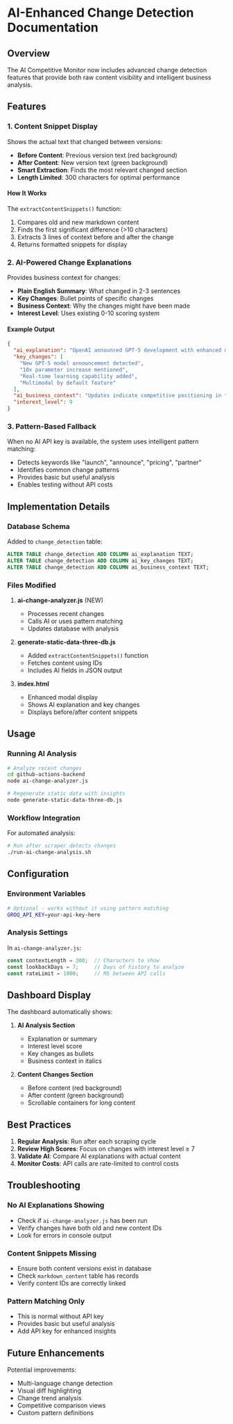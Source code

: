 # AI-Enhanced Change Detection Documentation

## Overview

The AI Competitive Monitor now includes advanced change detection features that provide both raw content visibility and intelligent business analysis.

## Features

### 1. Content Snippet Display

Shows the actual text that changed between versions:

- **Before Content**: Previous version text (red background)
- **After Content**: New version text (green background)
- **Smart Extraction**: Finds the most relevant changed section
- **Length Limited**: 300 characters for optimal performance

#### How It Works

The `extractContentSnippets()` function:
1. Compares old and new markdown content
2. Finds the first significant difference (>10 characters)
3. Extracts 3 lines of context before and after the change
4. Returns formatted snippets for display

### 2. AI-Powered Change Explanations

Provides business context for changes:

- **Plain English Summary**: What changed in 2-3 sentences
- **Key Changes**: Bullet points of specific changes
- **Business Context**: Why the changes might have been made
- **Interest Level**: Uses existing 0-10 scoring system

#### Example Output

```json
{
  "ai_explanation": "OpenAI announced GPT-5 development with enhanced multimodal capabilities and real-time learning features.",
  "key_changes": [
    "New GPT-5 model announcement detected",
    "10x parameter increase mentioned",
    "Real-time learning capability added",
    "Multimodal by default feature"
  ],
  "ai_business_context": "Updates indicate competitive positioning in the AI market and response to recent advances by competitors.",
  "interest_level": 9
}
```

### 3. Pattern-Based Fallback

When no AI API key is available, the system uses intelligent pattern matching:

- Detects keywords like "launch", "announce", "pricing", "partner"
- Identifies common change patterns
- Provides basic but useful analysis
- Enables testing without API costs

## Implementation Details

### Database Schema

Added to `change_detection` table:
```sql
ALTER TABLE change_detection ADD COLUMN ai_explanation TEXT;
ALTER TABLE change_detection ADD COLUMN ai_key_changes TEXT;
ALTER TABLE change_detection ADD COLUMN ai_business_context TEXT;
```

### Files Modified

1. **ai-change-analyzer.js** (NEW)
   - Processes recent changes
   - Calls AI or uses pattern matching
   - Updates database with analysis

2. **generate-static-data-three-db.js**
   - Added `extractContentSnippets()` function
   - Fetches content using IDs
   - Includes AI fields in JSON output

3. **index.html**
   - Enhanced modal display
   - Shows AI explanation and key changes
   - Displays before/after content snippets

## Usage

### Running AI Analysis

```bash
# Analyze recent changes
cd github-actions-backend
node ai-change-analyzer.js

# Regenerate static data with insights
node generate-static-data-three-db.js
```

### Workflow Integration

For automated analysis:
```bash
# Run after scraper detects changes
./run-ai-change-analysis.sh
```

## Configuration

### Environment Variables

```bash
# Optional - works without it using pattern matching
GROQ_API_KEY=your-api-key-here
```

### Analysis Settings

In `ai-change-analyzer.js`:
```javascript
const contextLength = 300;  // Characters to show
const lookbackDays = 7;     // Days of history to analyze
const rateLimit = 1000;     // MS between API calls
```

## Dashboard Display

The dashboard automatically shows:

1. **AI Analysis Section**
   - Explanation or summary
   - Interest level score
   - Key changes as bullets
   - Business context in italics

2. **Content Changes Section**
   - Before content (red background)
   - After content (green background)
   - Scrollable containers for long content

## Best Practices

1. **Regular Analysis**: Run after each scraping cycle
2. **Review High Scores**: Focus on changes with interest level ≥ 7
3. **Validate AI**: Compare AI explanations with actual content
4. **Monitor Costs**: API calls are rate-limited to control costs

## Troubleshooting

### No AI Explanations Showing
- Check if `ai-change-analyzer.js` has been run
- Verify changes have both old and new content IDs
- Look for errors in console output

### Content Snippets Missing
- Ensure both content versions exist in database
- Check `markdown_content` table has records
- Verify content IDs are correctly linked

### Pattern Matching Only
- This is normal without API key
- Provides basic but useful analysis
- Add API key for enhanced insights

## Future Enhancements

Potential improvements:
- Multi-language change detection
- Visual diff highlighting
- Change trend analysis
- Competitive comparison views
- Custom pattern definitions
